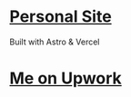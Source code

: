 # [Personal Site](https://vasyldev.cc)

Built with Astro & Vercel

# [Me on Upwork](https://www.upwork.com/freelancers/~015c1b113a62e11b13)
